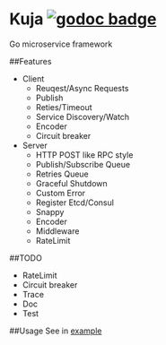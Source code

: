Kuja [![godoc badge](http://godoc.org/github.com/plimble/kuja?status.png)](http://godoc.org/github.com/plimble/kuja)
========

Go microservice framework

##Features
- Client
    - Reuqest/Async Requests
    - Publish
    - Reties/Timeout
    - Service Discovery/Watch
    - Encoder
    - Circuit breaker
- Server
    - HTTP POST like RPC style
    - Publish/Subscribe Queue
    - Retries Queue
    - Graceful Shutdown
    - Custom Error
    - Register Etcd/Consul
    - Snappy
    - Encoder
    - Middleware
    - RateLimit

##TODO
- RateLimit
- Circuit breaker
- Trace
- Doc
- Test

##Usage
See in [example](https://github.com/plimble/kuja/tree/master/example)

